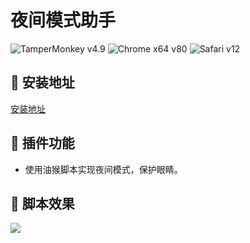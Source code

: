 # 夜间模式助手
![TamperMonkey v4.9](https://img.shields.io/badge/TamperMonkey-v4.8-brightgreen.svg) ![Chrome x64 v80](https://img.shields.io/badge/Chrome%20x64-v80.0-brightgreen.svg) ![Safari v12](https://img.shields.io/badge/Safari%20-v12.0-brightgreen.svg)

## 💽 安装地址
[安装地址](	https://www.baiduyun.wiki/install-darkmode.html)

## 🔧 插件功能
- 使用油猴脚本实现夜间模式，保护眼睛。

## 🎨 脚本效果
![](https://s1.ax1x.com/2020/03/16/8YwH1S.gif)    
